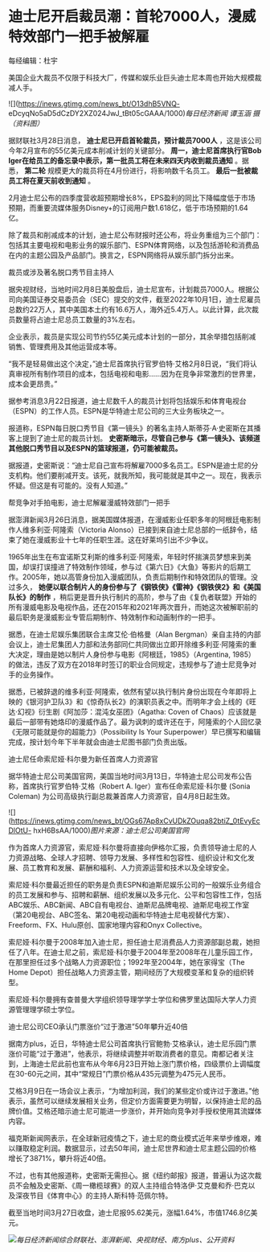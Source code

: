 # 迪士尼开启裁员潮：首轮7000人，漫威特效部门一把手被解雇

每经编辑：杜宇

美国企业大裁员不仅限于科技大厂，传媒和娱乐业巨头迪士尼本周也开始大规模裁减人手。

![](https://inews.gtimg.com/news_bt/O13dhB5VNQ-
eDcyqNo5aD5dCzDY2XZ024JwJ_tBt05cGAAA/1000)_每日经济新闻 谭玉涵 摄 （资料图）_

据财联社3月28日消息， **迪士尼已开启首轮裁员，预计裁员7000人** ，这是该公司今年2月宣布的55亿美元成本削减计划的关键部分。
**周一，迪士尼首席执行官Bob Iger在给员工的备忘录中表示，第一批员工将在未来四天内收到裁员通知** 。据悉， **第二轮**
规模更大的裁员将在4月份进行，将影响数千名员工。 **最后一批被裁员工将在夏天前收到通知** 。

2月迪士尼公布的四季度营收超预期增长8%，EPS盈利的同比下降幅度低于市场预期，而重要流媒体服务Disney+的订阅用户数1.618亿，低于市场预期的1.64亿。

除了裁员和削减成本的计划，迪士尼公布财报时还公布，将业务重组为三个部门：包括其主要电视和电影业务的娱乐部门、ESPN体育网络，以及包括游轮和消费品在内的主题公园及产品部门。换言之，ESPN网络将从娱乐部门拆分出来。

裁员或涉及著名脱口秀节目主持人

据央视财经，当地时间2月8日美股盘后，迪士尼宣布，计划裁员7000人。根据公司向美国证券交易委员会（SEC）提交的文件，截至2022年10月1日，迪士尼雇员总数约22万人，其中美国本土约有16.6万人，海外近5.4万人。以此计算，此次裁员数量将占迪士尼总员工数量的3%左右。

企业表示，裁员是实现公司节约55亿美元成本计划的一部分，其余举措包括削减销售、管理费用及其他运营成本等。

“我不是轻易做出这个决定，”迪士尼首席执行官罗伯特·艾格2月8日说，“我们将认真审视所有制作项目的成本，包括电视和电影……因为在竞争非常激烈的世界里，成本会更昂贵。”

据参考消息3月22日报道，迪士尼数千人的裁员计划将包括娱乐和体育电视台（ESPN）的工作人员。ESPN是华特迪士尼公司的三大业务板块之一。

报道称，ESPN每日脱口秀节目《第一镜头》的著名主持人斯蒂芬·A·史密斯在其播客上提到了迪士尼的裁员计划。
**史密斯暗示，尽管自己参与《第一镜头》、该频道其他脱口秀节目以及ESPN的篮球报道，仍可能被裁员。**

据报道，史密斯说：“迪士尼自己宣布将解雇7000多名员工。ESPN是迪士尼的分支机构。他们要削减开支。该死，就我所知，我可能就是其中之一。现在，我表示怀疑。但这是有可能的。没有人知道。”

帮竞争对手拍电影，迪士尼解雇漫威特效部门一把手

据澎湃新闻3月26日消息，据美国媒体报道，在漫威影业任职多年的阿根廷电影制作人维多利亚·阿隆索（Victoria
Alonso）已接到来自迪士尼总部的一纸辞令，结束了她在漫威影业十七年的任职生涯。这在好莱坞引出不少争议。

1965年出生在布宜诺斯艾利斯的维多利亚·阿隆索，年轻时怀揣演员梦想来到美国，却误打误撞进了特效制作领域，参与过《第六日》《大鱼》等影片的后期工作。2005年，她以高管身份加入漫威团队，负责后期制作和特效团队的管理。没过多久，
**她便以联合制片人的身份参与了《钢铁侠》《雷神》《钢铁侠2》和《美国队长》的制作**
，稍后更是晋升执行制片的高阶，参与了由《复仇者联盟》开始的所有漫威电影及电视作品，还在2015年和2021年两次晋升，而她这次被解职前的最后职务是漫威影业专管后期制作、特效制作和动画制作的一把手。

据悉，在迪士尼娱乐集团联合主席艾伦·伯格曼（Alan
Bergman）亲自主持的内部会议上，迪士尼集团人力部和法务部同仁共同做出立即开除维多利亚·阿隆索的重大决定，理由是她以制片人身份参与电影《阿根廷，1985》（Argentina,
1985）的做法，违反了双方在2018年时签订的职业合同规定，违规参与了迪士尼竞争对手的业务操作。

据悉，已被辞退的维多利亚·阿隆索，依然有望以执行制片身份出现在今年即将上映的《银河护卫队3》和《惊奇队长2》的演职员表之中。而明年才会上线的《旺达·幻视》衍生剧《阿加莎：混沌女巫团》（Agatha:
Coven of
Chaos）应该就是最后一部带有她烙印的漫威作品了。最为讽刺的或许还在于，阿隆索的个人回忆录《无限可能就是你的超能力》（Possibility Is
Your Superpower）早已撰写和编辑完成，按计划今年下半年就会由迪士尼图书部门负责出版。

迪士尼任命索尼娅·科尔曼为新任首席人力资源官

据华特迪士尼公司美国官网，美国当地时间3月13日，华特迪士尼公司发布公告称，首席执行官罗伯特·艾格（Robert A. Iger）宣布任命索尼娅·科尔曼
(Sonia Coleman) 为公司高级执行副总裁兼首席人力资源官，自4月8日起生效。

![](https://inews.gtimg.com/news_bt/OGs67Ap8xCvUDkZOuqa82btiZ_0tEvyEcDlOtU-
hxH6BsAA/1000)_图片来源：迪士尼公司美国官网_

作为首席人力资源官，索尼娅·科尔曼将直接向伊格尔汇报，负责领导迪士尼的人力资源战略、全球人才招聘、领导力发展、多样性和包容性、组织设计和文化发展、员工教育和发展、薪酬和福利、人力资源运营和技术以及全球安全。

索尼娅·科尔曼最近担任的职务是负责ESPN和迪斯尼娱乐公司的一般娱乐业务组合的员工发展和参与、招聘和薪酬、组织发展以及多元化、公平和包容性工作，包括ABC娱乐、ABC新闻、ABC自有电视台、迪斯尼品牌电视、迪斯尼电视工作室（第20电视台、ABC签名、第20电视动画和华特迪士尼电视替代方案）、Freeform、FX、Hulu原创、国家地理内容和Onyx
Collective。

索尼娅·科尔曼于2008年加入迪士尼，担任迪士尼消费品人力资源部副总裁，她担任了八年。在迪士尼之前，索尼娅·科尔曼于2004年至2008年在儿童乐园工作，在那里担任过多个战略人力资源职位；1992年至2004年，她在家得宝（The
Home Depot）担任战略人力资源主管，期间经历了大规模变革和复杂的组织转型。

索尼娅·科尔曼拥有查普曼大学组织领导理学学士学位和佛罗里达国际大学人力资源管理理学硕士学位。

迪士尼公司CEO承认门票涨价“过于激进”50年攀升近40倍

据南方plus，近日，华特迪士尼公司首席执行官鲍勃·艾格承认，迪士尼乐园门票涨价可能“过于激进”，他表示，将继续调整并听取消费者的意见。南都记者关注到，上海迪士尼此前也宣布从今年6月23日开始上涨门票价格，四级票价上调幅度在30-60元之间，其中“常规日”门票价格从435元调整为475元人民币。

艾格3月9日在一场会议上表示，“为增加利润，我们的某些定价或许过于激进。”他表示，虽然可以继续发展相关业务，但定价方面需要更为明智，以保持迪士尼的品牌价值。艾格还暗示迪士尼可能进一步涨价，并开始向竞争对手授权使用其流媒体内容。

福克斯新闻网表示，在全球新冠疫情之下，迪士尼的商业模式近年来举步维艰，难以赚取稳定利润。数据显示，过去50年间，迪士尼世界和迪士尼主题公园的价格增长了3871%，攀升将近40倍。

不过，也有其他报道称，史密斯无需担心。据《纽约邮报》报道，普遍认为这次裁员不会触及史密斯、《周一橄榄球赛》的双人主持组合特洛伊·艾克曼和乔·巴克以及深夜节目《体育中心》的主持人斯科特·范佩尔特。

截至当地时间3月27日收盘，迪士尼报95.62美元，涨幅1.64%，市值1746.8亿美元。

![](https://inews.gtimg.com/news_bt/OoXoGj93z4DZY8ZJAa3YW_tDOBeEkVLZQbziJTCM3q98kAA/1000)_每日经济新闻综合财联社、澎湃新闻、央视财经、南方plus、公开资料_

